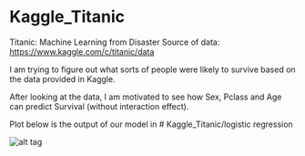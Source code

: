 # Kaggle_Titanic

Titanic: Machine Learning from Disaster
Source of data: https://www.kaggle.com/c/titanic/data

I am trying to figure out what sorts of people were likely to survive based on the data provided in Kaggle.

After looking at the data, I am motivated to see how Sex, Pclass and Age can predict Survival (without interaction effect).

Plot below is the output of our model in # Kaggle_Titanic/logistic regression

![alt tag](https://cloud.githubusercontent.com/assets/10437652/8743118/fd6b0f08-2c9e-11e5-8fa2-a1f698f49f5b.jpg)

